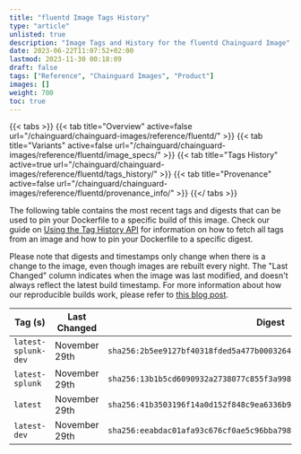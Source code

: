 ```yaml
---
title: "fluentd Image Tags History"
type: "article"
unlisted: true
description: "Image Tags and History for the fluentd Chainguard Image"
date: 2023-06-22T11:07:52+02:00
lastmod: 2023-11-30 00:18:09
draft: false
tags: ["Reference", "Chainguard Images", "Product"]
images: []
weight: 700
toc: true
---
```


{{< tabs >}}
{{< tab title="Overview" active=false url="/chainguard/chainguard-images/reference/fluentd/" >}}
{{< tab title="Variants" active=false url="/chainguard/chainguard-images/reference/fluentd/image_specs/" >}}
{{< tab title="Tags History" active=true url="/chainguard/chainguard-images/reference/fluentd/tags_history/" >}}
{{< tab title="Provenance" active=false url="/chainguard/chainguard-images/reference/fluentd/provenance_info/" >}}
{{</ tabs >}}

The following table contains the most recent tags and digests that can be used to pin your Dockerfile to a specific build of this image. Check our guide on [Using the Tag History API](/chainguard/chainguard-images/using-the-tag-history-api/) for information on how to fetch all tags from an image and how to pin your Dockerfile to a specific digest.

Please note that digests and timestamps only change when there is a change to the image, even though images are rebuilt every night. The "Last Changed" column indicates when the image was last modified, and doesn't always reflect the latest build timestamp. For more information about how our reproducible builds work, please refer to [this blog post](https://www.chainguard.dev/unchained/reproducing-chainguards-reproducible-image-builds).

| Tag (s)              | Last Changed  | Digest                                                                    |
|----------------------|---------------|---------------------------------------------------------------------------|
|  `latest-splunk-dev` | November 29th | `sha256:2b5ee9127bf40318fded5a477b000326474670db82d519c31e0627da75e4fc03` |
|  `latest-splunk`     | November 29th | `sha256:13b1b5cd6090932a2738077c855f3a99802b2747bb2b06174af6dd7f57821729` |
|  `latest`            | November 29th | `sha256:41b3503196f14a0d152f848c9ea6336b907915787ae6913326d57b3eb08693a5` |
|  `latest-dev`        | November 29th | `sha256:eeabdac01afa93c676cf0ae5c96bba79801646c0fabd1e6f166e7c30c45e9ada` |

